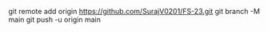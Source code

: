git remote add origin https://github.com/SurajV0201/FS-23.git
git branch -M main
git push -u origin main
